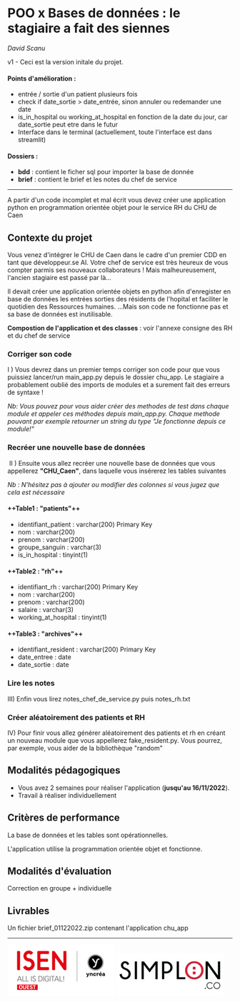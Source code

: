# POO x Bases de données : le stagiaire a fait des siennes

*David Scanu*

v1 - Ceci est la version initale du projet. 

#### Points d'amélioration : 

- entrée / sortie d'un patient plusieurs fois
- check if date_sortie > date_entrée, sinon annuler ou redemander une date 
- is_in_hospital ou working_at_hospital en fonction de la date du jour, car date_sortie peut etre dans le futur
- Interface dans le terminal (actuellement, toute l'interface est dans streamlit)

#### Dossiers : 

- **bdd** : contient le ficher sql pour importer la base de donnée
- **brief** : contient le brief et les notes du chef de service

---

A partir d'un code incomplet et mal écrit vous devez créer une application python en programmation orientée objet pour le service RH du CHU de Caen

## Contexte du projet

Vous venez d'intégrer le CHU de Caen dans le cadre d'un premier CDD en tant que développeur.se AI. Votre chef de service est très heureux de vous compter parmis ses nouveaux collaborateurs ! Mais malheureusement, l'ancien stagiaire est passé par là...

Il devait créer une application orientée objets en python afin d'enregister en base de données les entrées sorties des résidents de l'hopital et faciliter le quotidien des Ressources humaines. ...Mais son code ne fonctionne pas et sa base de données est inutilisable.

**Compostion de l'application et des classes** : voir l'annexe consigne des RH et du chef de service
​
### Corriger son code

I ) Vous devrez dans un premier temps corriger son code pour que vous puissiez lancer/run main_app.py depuis le dossier chu_app. Le stagiaire a probablement oublié des imports de modules et a surement fait des erreurs de syntaxe !

*Nb: Vous pouvez pour vous aider créer des methodes de test dans chaque module et appeler ces méthodes depuis main_app.py. Chaque methode pouvant par exemple retourner un string du type "Je fonctionne depuis ce module!"*

### Recréer une nouvelle base de données
​
II ) Ensuite vous allez recréer une nouvelle base de données que vous appellerez **"CHU_Caen"**, dans laquelle vous insérerez les tables suivantes

*Nb : N'hésitez pas à ajouter ou modifier des colonnes si vous jugez que cela est nécessaire*

#### ++Table1 : "patients"++

- identifiant_patient : varchar(200) Primary Key
- nom : varchar(200)
- prenom : varchar(200)
- groupe_sanguin : varchar(3)
- is_in_hospital : tinyint(1)

#### ++Table2 : "rh"++

- identifiant_rh : varchar(200) Primary Key
- nom : varchar(200)
- prenom : varchar(200)
- salaire : varchar(3)
- working_at_hospital : tinyint(1)

#### ++Table3 : "archives"++

- identifiant_resident : varchar(200) Primary Key
- date_entree : date
- date_sortie : date

### Lire les notes

III) Enfin vous lirez notes_chef_de_service.py puis notes_rh.txt

### Créer aléatoirement des patients et RH

IV) Pour finir vous allez générer aléatoirement des patients et rh en créant un nouveau module que vous appellerez fake_resident.py. Vous pourrez, par exemple, vous aider de la bibliothèque "random"

## Modalités pédagogiques

- Vous avez 2 semaines pour réaliser l'application (**jusqu'au 16/11/2022**).
- Travail à réaliser individuellement

## Critères de performance

La base de données et les tables sont opérationnelles.

L'application utilise la programmation orientée objet et fonctionne.

## Modalités d'évaluation

Correction en groupe + individuelle

## Livrables

Un fichier brief_01122022.zip contenant l'application chu_app

---

<picture>
  <img alt="Logo ISEN" src="./img/logo-isen-small.png">
</picture>

<picture>
  <img alt="Logo SIMPLON" src="./img/logo-simplon-small.png">
</picture>